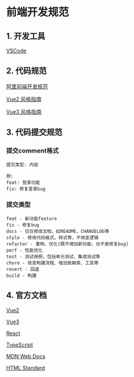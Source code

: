 # 前端开发规范

## 1. 开发工具
 [VSCode](https://code.visualstudio.com/)

## 2. 代码规范
  [阿里前端开发规范](阿里前端开发规范.pdf)

  [Vue2 风格指南](https://cn.vuejs.org/v2/style-guide)

  [Vue3 风格指南](https://v3.cn.vuejs.org/style-guide)


## 3. 代码提交规范
### 提交comment格式
```
提交类型: 内容

例: 
feat: 登录功能
fix: 修复登录bug 
```
### 提交类型
```
feat - 新功能feature
fix - 修复bug
docs - 仅仅修改文档，如README，CHANGELOG等
style - 修改代码格式，样式等，不改变逻辑
refactor - 重构、优化(既不增加新功能，也不是修复bug)
perf - 性能优化
test - 测试用例，包括单元测试、集成测试等
chore - 改变构建流程、增加依赖库、工具等
revert - 回退
build - 构建
```
## 4. 官方文档
[Vue2](https://cn.vuejs.org/)

[Vue3](https://v3.cn.vuejs.org/)

[React](https://zh-hans.reactjs.org/docs/getting-started.html)

[TypeScript](https://www.tslang.cn/docs/home.html)

[MDN Web Docs](https://developer.mozilla.org/zh-CN/docs/Web)

[HTML Standard](https://whatwg-cn.github.io/html/)
